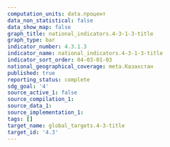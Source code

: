 ```yaml
---
computation_units: data.процент
data_non_statistical: false
data_show_map: false
graph_title: national_indicators.4-3-1-3-title
graph_type: bar
indicator_number: 4.3.1.3
indicator_name: national_indicators.4-3-1-3-title
indicator_sort_order: 04-03-01-03
national_geographical_coverage: meta.Казахстан
published: true
reporting_status: complete
sdg_goal: '4'
source_active_1: false
source_compilation_1:
source_data_1:
source_implementation_1:
tags: []
target_name: global_targets.4-3-title
target_id: '4.3'
---
```

